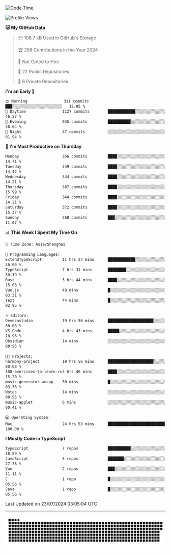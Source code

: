 <!--
<picture>
  <source
    srcset="https://github-readme-stats.vercel.app/api?username=kevinxft&show_icons=true&theme=dark"
    media="(prefers-color-scheme: dark)"
  />
  <source
    srcset="https://github-readme-stats.vercel.app/api?username=kevinxft&show_icons=true"
    media="(prefers-color-scheme: light), (prefers-color-scheme: no-preference)"
  />
  <img src="https://github-readme-stats.vercel.app/api?username=kevinxft&show_icons=true" />
</picture>
-->

<!--START_SECTION:waka-->
![Code Time](http://img.shields.io/badge/Code%20Time-2%2C382%20hrs%2013%20mins-blue)

![Profile Views](http://img.shields.io/badge/Profile%20Views-3-blue)

**🐱 My GitHub Data** 

> 📦 108.7 kB Used in GitHub's Storage 
 > 
> 🏆 258 Contributions in the Year 2024
 > 
> 🚫 Not Opted to Hire
 > 
> 📜 22 Public Repositories 
 > 
> 🔑 6 Private Repositories 
 > 
**I'm an Early 🐤** 

```text
🌞 Morning                311 commits         ███░░░░░░░░░░░░░░░░░░░░░░   12.85 % 
🌆 Daytime                1127 commits        ████████████░░░░░░░░░░░░░   46.57 % 
🌃 Evening                935 commits         ██████████░░░░░░░░░░░░░░░   38.64 % 
🌙 Night                  47 commits          ░░░░░░░░░░░░░░░░░░░░░░░░░   01.94 % 
```
📅 **I'm Most Productive on Thursday** 

```text
Monday                   356 commits         ████░░░░░░░░░░░░░░░░░░░░░   14.71 % 
Tuesday                  349 commits         ████░░░░░░░░░░░░░░░░░░░░░   14.42 % 
Wednesday                344 commits         ████░░░░░░░░░░░░░░░░░░░░░   14.21 % 
Thursday                 387 commits         ████░░░░░░░░░░░░░░░░░░░░░   15.99 % 
Friday                   344 commits         ████░░░░░░░░░░░░░░░░░░░░░   14.21 % 
Saturday                 372 commits         ████░░░░░░░░░░░░░░░░░░░░░   15.37 % 
Sunday                   268 commits         ███░░░░░░░░░░░░░░░░░░░░░░   11.07 % 
```


📊 **This Week I Spent My Time On** 

```text
🕑︎ Time Zone: Asia/Shanghai

💬 Programming Languages: 
ExtendTypeScript         11 hrs 27 mins      ████████████░░░░░░░░░░░░░   46.06 % 
TypeScript               7 hrs 31 mins       ████████░░░░░░░░░░░░░░░░░   30.19 % 
Rust                     3 hrs 44 mins       ████░░░░░░░░░░░░░░░░░░░░░   15.03 % 
Vue.js                   49 mins             █░░░░░░░░░░░░░░░░░░░░░░░░   03.31 % 
Text                     44 mins             █░░░░░░░░░░░░░░░░░░░░░░░░   02.95 % 

🔥 Editors: 
Devecostudio             19 hrs 56 mins      ████████████████████░░░░░   80.08 % 
VS Code                  4 hrs 43 mins       █████░░░░░░░░░░░░░░░░░░░░   18.96 % 
Obsidian                 14 mins             ░░░░░░░░░░░░░░░░░░░░░░░░░   00.95 % 

🐱‍💻 Projects: 
harmony-project          19 hrs 56 mins      ████████████████████░░░░░   80.08 % 
100-exercises-to-learn-ru3 hrs 46 mins       ████░░░░░░░░░░░░░░░░░░░░░   15.20 % 
music-generator-weapp    50 mins             █░░░░░░░░░░░░░░░░░░░░░░░░   03.36 % 
Notes                    14 mins             ░░░░░░░░░░░░░░░░░░░░░░░░░   00.95 % 
music-applet             6 mins              ░░░░░░░░░░░░░░░░░░░░░░░░░   00.41 % 

💻 Operating System: 
Mac                      24 hrs 53 mins      █████████████████████████   100.00 % 
```

**I Mostly Code in TypeScript** 

```text
TypeScript               7 repos             ██████████░░░░░░░░░░░░░░░   38.89 % 
JavaScript               5 repos             ███████░░░░░░░░░░░░░░░░░░   27.78 % 
Vue                      2 repos             ███░░░░░░░░░░░░░░░░░░░░░░   11.11 % 
C                        1 repo              █░░░░░░░░░░░░░░░░░░░░░░░░   05.56 % 
Java                     1 repo              █░░░░░░░░░░░░░░░░░░░░░░░░   05.56 % 
```




 Last Updated on 23/07/2024 03:05:04 UTC
<!--END_SECTION:waka-->

---

<picture>
  <source media="(prefers-color-scheme: dark)" srcset="https://raw.githubusercontent.com/kevinxft/kevinxft/output/github-contribution-grid-snake-dark.svg">
  <source media="(prefers-color-scheme: light)" srcset="https://raw.githubusercontent.com/kevinxft/kevinxft/output/github-contribution-grid-snake.svg">
  <img alt="github contribution grid snake animation" src="https://raw.githubusercontent.com/kevinxft/kevinxft/output/github-contribution-grid-snake.svg">
</picture>